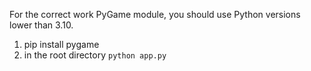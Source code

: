 For the correct work PyGame module, you should use Python versions lower than 3.10.

1. pip install pygame
2. in the root directory `python app.py`
